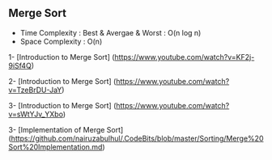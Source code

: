 ## Merge Sort

- Time Complexity : Best & Avergae & Worst : O(n log n) 
-  Space Complexity : O(n)



1- [Introduction to Merge Sort] (https://www.youtube.com/watch?v=KF2j-9iSf4Q)

2- [Introduction to Merge Sort] (https://www.youtube.com/watch?v=TzeBrDU-JaY) 

3- [Introduction to Merge Sort] (https://www.youtube.com/watch?v=sWtYJv_YXbo)

3- [Implementation of Merge Sort] (https://github.com/nairuzabulhul/.CodeBits/blob/master/Sorting/Merge%20Sort%20Implementation.md)
